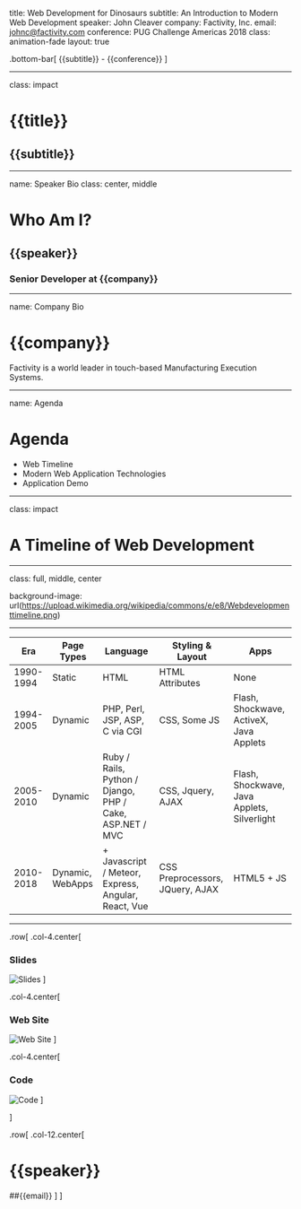 title: Web Development for Dinosaurs
subtitle: An Introduction to Modern Web Development
speaker: John Cleaver
company: Factivity, Inc.
email: johnc@factivity.com
conference: PUG Challenge Americas 2018
class: animation-fade
layout: true

<!-- This slide will serve as the base layout for all your slides -->
.bottom-bar[
  {{subtitle}} - {{conference}}
]

---

class: impact

# {{title}}
## {{subtitle}}

---

name: Speaker Bio
class: center, middle

# Who Am I?

## {{speaker}}
### Senior Developer at {{company}}

---

name: Company Bio

# {{company}}

Factivity is a world leader in touch-based Manufacturing Execution Systems.

---

name: Agenda

# Agenda

- Web Timeline
- Modern Web Application Technologies
- Application Demo

---

class: impact

# A Timeline of Web Development

---

class: full, middle, center

background-image: url(https://upload.wikimedia.org/wikipedia/commons/e/e8/Webdevelopmenttimeline.png)

---

| Era       | Page Types       | Language                                                 | Styling & Layout                | Apps                                        |
| --------- | ---------------- | -------------------------------------------------------- | ------------------------------- | ------------------------------------------- |
| 1990-1994 | Static           | HTML                                                     | HTML Attributes                 | None                                        |
| 1994-2005 | Dynamic          | PHP, Perl, JSP, ASP, C via CGI                           | CSS, Some JS                    | Flash, Shockwave, ActiveX, Java Applets     |
| 2005-2010 | Dynamic          | Ruby / Rails, Python / Django, PHP / Cake, ASP.NET / MVC | CSS, Jquery, AJAX               | Flash, Shockwave, Java Applets, Silverlight |
| 2010-2018 | Dynamic, WebApps | + Javascript / Meteor, Express, Angular, React, Vue      | CSS Preprocessors, JQuery, AJAX | HTML5 + JS                                  |

---

.row[
.col-4.center[
  ### Slides

  ![Slides](https://i.imgur.com/2GDHetT.png)
]

.col-4.center[
  ### Web Site

  ![Web Site](https://i.imgur.com/kN648bp.png)
]

.col-4.center[
  ### Code

  ![Code](https://i.imgur.com/1jBNvzL.png)
]

]

.row[
  .col-12.center[
# {{speaker}}
##{{email}}
  ]
]
